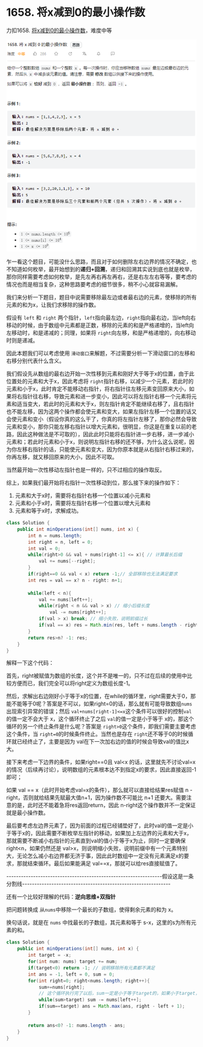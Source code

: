 # 1658. 将x减到0的最小操作数

力扣1658. [将x减到0的最小操作数](https://leetcode.cn/problems/minimum-operations-to-reduce-x-to-zero/)，难度中等

![image-20230612110238545](https://raw.githubusercontent.com/lqyspace/mypic/master/PicBed/202306121102599.png)

乍一看这个题目，可能没什么思路，而且对于如何删除左右边界的情况不确定，也不知道如何枚举，最开始想到的**递归+回溯**，递归和回溯其实说到底也就是枚举，那你同样需要考虑如何枚举，是先左再右再左再右，还是右左左右等等，要考虑的情况也而是相当复杂，这种思路要考虑的细节很多，稍不小心就容易漏解。

我们来分析一下题目，题目中说需要移除最左边或者最右边的元素，使移除的所有元素的和为x，让我们求移除的操作数。

假设有 `left` 和 `right` 两个指针，`left`指向最左边，`right`指向最右边，当left向右移动的时候，由于数组中元素都是正数，移除的元素的和是严格递增的，当left向左移动时，和是递减的；同理，如果将 `right`向左移，和是严格递增的，向右移动时则是递减。

因此本题我们可以考虑使用 `滑动窗口`来解题，不过需要分析一下滑动窗口的左移和右移分别代表什么含义。

我们假设先从数组的最右边开始一次性移到元素和刚好大于等于x的位置，由于此位置处的元素和大于x，因此考虑将 `right`指针右移，以减少一个元素，若此时的元素和小于x，此时肯定不能移动右指针，将右指针往左移元素变回原来大小，如果将右指针往右移，导致元素和进一步变小，因此可以将左指针右移一个元素将元素和适当变大，若此时的元素和大于x，则左指针肯定不能继续右移了，且右指针也不能左移，因为这两个操作都会使元素和变大，如果左指针左移一个位置的话又会使元素和变小（假设你真的这么干了，你真的将左指针左移了，那你必然会导致元素和变小，那你只能左移右指针以增大元素和，很明显，你这是在重复以前的老路，因此这种做法是不可取的），因此此时只能将右指针进一步右移，进一步减小元素和；若此时元素和小于x，则说明左指针右移的还不够，为什么这么说呢，因为你左移右指针的话，只能使元素和变大，因为你原本就是从右指针右移过来的，你再左移，就又移回原来的大小，因此不可取。

当然最开始一次性移动左指针也是一样的，只不过相应的操作取反。

综上，如果我们最开始将右指针一次性移动到位，那么接下来的操作如下：

1. 元素和大于x时，需要将右指针右移一个位置以减小元素和
2. 元素和小于x时，需要将左指针右移一个位置以增大元素和
3. 元素和等于x时，求解成功。

```java
class Solution {
    public int minOperations(int[] nums, int x) {
        int n = nums.length;
        int right = n, left = 0;
        int val = 0;
        while(right>0 && val + nums[right-1] <= x){ // 计算最长后缀
            val += nums[--right];
        }
        if(right==0 && val < x) return -1;// 全部移除也无法满足要求
        int res = val == x? n - right: n+1;

        while(left < n){
            val += nums[left++];
            while(right < n && val > x) // 缩小后缀长度
                val -= nums[right++];
            if(val > x) break; // 缩小失败，说明前缀过长
            if(val == x) res = Math.min(res, left + nums.length - right); // 前缀 + 后缀长度
        }
        return res>n? -1: res;
    }
}
```

解释一下这个代码：

首先，right被赋值为数组的长度，这个并不是唯一的，只不过在后续的使用中比较方便而已，我们完全可以将right定义为数组长度-1。

然后，求解出右边刚好小于等于x的位置，在while的循环里，right需要大于0，那能不能等于0呢？答案是不可以，如果right=0的话，那么就有可能导致数组`nums`出现索引异常的错误；然后 `val+nums[right-1]<=x`这个条件可以很好的控制`val`的值一定不会大于 x，这个循环终止了之后 `val`的值一定是小于等于 x的，那这个循环的另一个终止条件是什么呢？答案是 `right>0`这个条件，即我们需要主要考虑这个条件，当 `right=0`的时候条件终止。当然也是存在 `right`还不等于0的时候循环就已经终止了，主要是因为 val在下一次加右边的值的时候会导致val的值比x大。

接下来考虑一下边界的条件，如果right==0且 val<x 的话，这里就先不讨论val=x的情况（后续再讨论），说明数组的元素根本达不到指定x的要求，因此直接返回-1即可；

如果 val == x（此时开始考虑val=x的条件），那么就可以直接给结果res赋值 n - right，否则就给结果先赋最大值n+1，因为操作数不可能比 n+1 还要大。需要注意的是，此时还不能着急将res返回return，因此 n-right这个操作数并不一定保证就是最小操作数。

最后要考虑左边界元素了，因为前面的过程已经铺垫好了，此时val的值一定是小于等于x的，因此需要不断枚举左指针的移动，如果加上左边界的元素和大于x，那就需要不断减小右指针的元素直到val的值小于等于x为止，同时一定要确保right<n，如果仍然还是 val>x，则说明缩小失败，说明前缀中有一个元素特别大，无论怎么减小右边界都无济于事，因此此时数组中一定没有元素满足x的要求，那就结束循环。最后如果能满足 val==x，那就可以给res直接赋值了。

----------------------------------------------------------------假设这是一条分割线-------------------------------------------------------------

还有一个比较好理解的代码：**逆向思维+双指针**

把问题转换成 从`nums`中移除一个最长的子数组，使得剩余元素的和为 x。

换句话说，就是在 `nums` 中找最长的子数组，其元素和等于 s-x，这里的s为所有元素的和。

```java
class Solution {
    public int minOperations(int[] nums, int x) {
        int target = -x;
        for(int num: nums) target += num;
        if(target<0) return -1; // 说明移除所有元素都不满足
        int ans = -1, left = 0, sum = 0;
        for(int right=0; right<nums.length; right++){
            sum+=nums[right];
            // 这个循环执行完了以后，sum一定是小于等于target的，如果小于target，执行下一轮的循环就行。如果等于target的话，那就记录操作数res
            while(sum>target) sum -= nums[left++];
            if(sum==target) ans = Math.max(ans, right - left + 1);
        }

        return ans<0? -1: nums.length - ans;
    }
}
```

